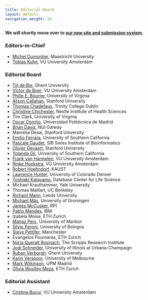 ```yaml
---
title: Editorial Board
layout: default
navigation_weight: 10
---
```


**We will shortly move over to [our new site and submission system](https://submissions.iospress.com/data-science/).**

### Editors-in-Chief

- [Michel Dumontier](http://orcid.org/0000-0003-4727-9435), Maastricht University
- [Tobias Kuhn](http://orcid.org/0000-0002-1267-0234), VU University Amsterdam


### Editorial Board

- [Tijl de Bie](http://orcid.org/0000-0002-2692-7504), Ghent University
- [Victor de Boer](http://orcid.org/0000-0001-9079-039X), VU University Amsterdam
- [Philip E. Bourne](https://orcid.org/0000-0002-7618-7292), University of Virginia
- [Alison Callahan](http://orcid.org/0000-0001-5163-380X), Stanford University
- [Thomas Chadefaux](http://orcid.org/0000-0002-8456-8124), Trinity College Dublin
- [Christine Chichester](http://orcid.org/0000-0001-6818-334X), Nestle Institute of Health Sciences
- Tim Clark, University of Virginia
- [Oscar Corcho](http://orcid.org/0000-0002-9260-0753), Universidad Politécnica de Madrid
- [Brian Davis](http://orcid.org/0000-0002-5759-2655), NUI Galway
- Manisha Desai, Stanford University
- [Emilio Ferrara](http://orcid.org/0000-0002-1942-2831), University of Southern California
- [Pascale Gaudet](http://orcid.org/0000-0003-1813-6857), SIB Swiss Institute of Bioinformatics
- [Olivier Gevaert](http://orcid.org/0000-0002-9965-5466), Stanford University
- [Yolanda Gil](http://orcid.org/0000-0001-8465-8341), University of Southern California
- [Frank van Harmelen](http://orcid.org/0000-0002-7913-0048), VU University Amsterdam
- [Rinke Hoekstra](http://orcid.org/0000-0001-7076-9083), VU University Amsterdam
- [Robert Hoehndorf](http://orcid.org/0000-0001-8149-5890), KAUST
- [Lawrence Hunter](http://orcid.org/0000-0003-1455-3370), University of Colorado Denver
- [Toshiaki Katayama](http://orcid.org/0000-0003-2391-0384), Database Center for Life Science
- Michael Krauthammer, Yale University
- Thomas Maillart, UC Berkeley
- [Richard Mann](http://orcid.org/0000-0003-0701-1274), Leeds University
- [Michael Mäs](http://orcid.org/0000-0001-9416-3211), University of Groningen
- [James McCusker](http://orcid.org/0000-0003-1085-6059), RPI
- [Pablo Mendes](http://orcid.org/0000-0002-0079-7991), IBM
- Izabela Moise, ETH Zurich
- [Matjaz Perc](http://orcid.org/0000-0002-3087-541X), University of Maribor
- [Silvio Peroni](http://orcid.org/0000-0003-0530-4305), University of Bologna
- [Steve Pettifer](http://orcid.org/0000-0002-1809-5621), Manchester
- Evangelos Pournaras, ETH Zurich
- [Núria Queralt Rosinach](http://orcid.org/0000-0003-0169-8159), The Scripps Research Institute
- [Jodi Schneider](http://orcid.org/0000-0002-5098-5667), University of Illinois at Urbana-Champaign
- [Ruben Verborgh](http://orcid.org/0000-0002-8596-222X), Ghent University
- [Karin Verspoor](http://orcid.org/0000-0002-8661-1544), University of Melbourne
- [Mark Wilkinson](http://orcid.org/0000-0001-6960-357X), UPM Madrid
- [Olivia Woolley Meza](http://orcid.org/0000-0003-4517-2765), ETH Zurich

### Editorial Assistant

- [Cristina Bucur](http://orcid.org/0000-0002-7114-6459), VU University Amsterdam
